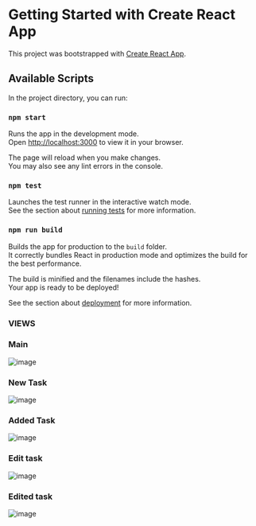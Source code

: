 # Getting Started with Create React App

This project was bootstrapped with [Create React App](https://github.com/facebook/create-react-app).

## Available Scripts

In the project directory, you can run:

### `npm start`

Runs the app in the development mode.\
Open [http://localhost:3000](http://localhost:3000) to view it in your browser.

The page will reload when you make changes.\
You may also see any lint errors in the console.

### `npm test`

Launches the test runner in the interactive watch mode.\
See the section about [running tests](https://facebook.github.io/create-react-app/docs/running-tests) for more information.

### `npm run build`

Builds the app for production to the `build` folder.\
It correctly bundles React in production mode and optimizes the build for the best performance.

The build is minified and the filenames include the hashes.\
Your app is ready to be deployed!

See the section about [deployment](https://facebook.github.io/create-react-app/docs/deployment) for more information.



### VIEWS
### Main
![image](https://user-images.githubusercontent.com/64155980/172522339-bcef9a34-510e-4bd5-898a-4ccc9ebbaf51.png)

### New Task
![image](https://user-images.githubusercontent.com/64155980/172522882-80528e41-bcb1-42ba-b74d-5459c6cd4479.png)

### Added Task
![image](https://user-images.githubusercontent.com/64155980/172522994-db03b20c-2524-4f52-8fc0-7c0f035992fa.png)

### Edit task
![image](https://user-images.githubusercontent.com/64155980/172523132-725d07ba-e0fd-4ffb-8f06-ef00b7b32f22.png)

### Edited task
![image](https://user-images.githubusercontent.com/64155980/172523280-33e22295-19ea-4fae-bdfb-c34320d724d6.png)


